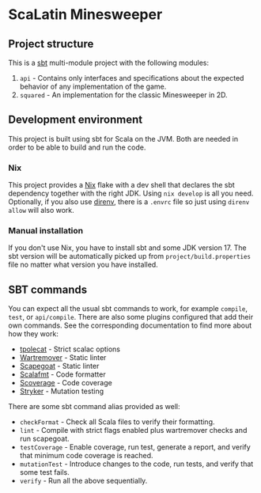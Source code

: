 # ScaLatin Minesweeper

## Project structure

This is a [sbt](https://www.scala-sbt.org/) multi-module project with the following modules:
1. `api` - Contains only interfaces and specifications about the expected behavior of any
   implementation of the game.
2. `squared` - An implementation for the classic Minesweeper in 2D.

## Development environment

This project is built using sbt for Scala on the JVM. Both are needed in order to be able to build 
and run the code.

### Nix

This project provides a [Nix](https://nixos.org/) flake with a dev shell that declares the sbt 
dependency together with the right JDK. Using `nix develop` is all you need.
Optionally, if you also use [direnv](https://direnv.net/), there is a `.envrc` file so just using 
`direnv allow` will also work.

### Manual installation

If you don't use Nix, you have to install sbt and some JDK version 17. The sbt version will be 
automatically picked up from `project/build.properties` file no matter what version you have
installed.

## SBT commands

You can expect all the usual sbt commands to work, for example `compile`, `test`, or `api/compile`.
There are also some plugins configured that add their own commands. See the corresponding
documentation to find more about how they work:
- [tpolecat](https://github.com/typelevel/sbt-tpolecat) - Strict scalac options
- [Wartremover](https://www.wartremover.org/doc/install-setup.html) - Static linter
- [Scapegoat](https://github.com/scapegoat-scala/sbt-scapegoat) - Static linter
- [Scalafmt](https://scalameta.org/scalafmt/docs/installation.html#sbt) - Code formatter
- [Scoverage](https://github.com/scoverage/sbt-scoverage) - Code coverage
- [Stryker](https://stryker-mutator.io/docs/stryker4s/getting-started/) - Mutation testing

There are some sbt command alias provided as well:
- `checkFormat` - Check all Scala files to verify their formatting.
- `lint` - Compile with strict flags enabled plus wartremover checks and run scapegoat.
- `testCoverage` - Enable coverage, run test, generate a report, and verify that minimum code coverage
is reached.
- `mutationTest` - Introduce changes to the code, run tests, and verify that some test fails.
- `verify` - Run all the above sequentially.
